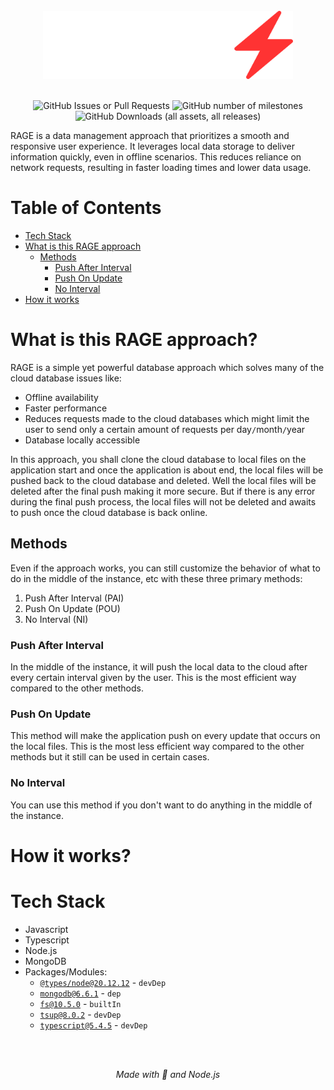 <br>

<div align='center'>
  <img src="img_for_docs/RAGE.png" alt="logo" style="width:400px;"/>
</div>

<br>

<div align='center'>

![GitHub Issues or Pull Requests](https://img.shields.io/github/issues/Maghish/RAGE?style=for-the-badge)
![GitHub number of milestones](https://img.shields.io/github/milestones/open/Maghish/RAGE?style=for-the-badge)
![GitHub Downloads (all assets, all releases)](https://img.shields.io/github/downloads/Maghish/RAGE/total?style=for-the-badge)

</div>

RAGE is a data management approach that prioritizes a smooth and responsive user experience. It leverages local data storage to deliver information quickly, even in offline scenarios. This reduces reliance on network requests, resulting in faster loading times and lower data usage.

<!-- 1. How it works?
2. Tech stack
3. More about the RAGE approach and the 3 methods (PAI, POU, NI)
4. Mention the user to read contributing.md and code_of_conduct.md -->

# Table of Contents

- [Tech Stack](#tech-stack)
- [What is this RAGE approach](#what-is-this-rage-approach)
  - [Methods](#methods)
    - [Push After Interval](#push-after-interval)
    - [Push On Update](#push-on-update)
    - [No Interval](#no-interval)
- [How it works](#how-it-works)

# What is this RAGE approach?

RAGE is a simple yet powerful database approach which solves many of the cloud database issues like:

- Offline availability
- Faster performance
- Reduces requests made to the cloud databases which might limit the user to send only a certain amount of requests per day`/`month`/`year
- Database locally accessible

In this approach, you shall clone the cloud database to local files on the application start and once the application is about end, the local files will be pushed back to the cloud database and deleted. Well the local files will be deleted after the final push making it more secure. But if there is any error during the final push process, the local files will not be deleted and awaits to push once the cloud database is back online.

## Methods

Even if the approach works, you can still customize the behavior of what to do in the middle of the instance, etc with these three primary methods:

1. Push After Interval (PAI)
2. Push On Update (POU)
3. No Interval (NI)

### Push After Interval

In the middle of the instance, it will push the local data to the cloud after every certain interval given by the user. This is the most efficient way compared to the other methods.

### Push On Update

This method will make the application push on every update that occurs on the local files. This is the most less efficient way compared to the other methods but it still can be used in certain cases.

### No Interval

You can use this method if you don't want to do anything in the middle of the instance.

# How it works?

# Tech Stack

- Javascript
- Typescript
- Node.js
- MongoDB
- Packages/Modules:
  - [`@types/node@20.12.12`](https://www.npmjs.com/package/@types/node) - `devDep`
  - [`mongodb@6.6.1`](https://www.npmjs.com/package/mongodb) - `dep`
  - [`fs@10.5.0`](https://nodejs.org/api/fs.html) - `builtIn`
  - [`tsup@8.0.2`](https://www.npmjs.com/package/tsup) - `devDep`
  - [`typescript@5.4.5`](https://www.npmjs.com/package/typescript) - `devDep`

<br>
<br>

<div align="center">

_Made with 💢 and Node.js_

</div>
